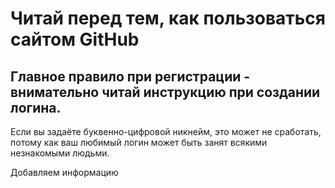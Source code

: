 # Читай перед тем, как пользоваться сайтом GitHub

## Главное правило при  регистрации - внимательно читай инструкцию при создании логина.

Если вы задаёте буквенно-цифровой никнейм, это может не сработать, потому как ваш любимый логин может быть занят всякими незнакомыми людьми.

Добавляем информацию